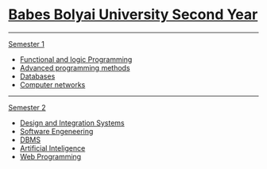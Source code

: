 <h1>
  <a href ="https://github.com/Betterslash/University">
   Babes Bolyai University Second Year
  </a>
</h1>
<hr>
<a href ="UBB_CS_II_sem_1"> Semester 1</a>
<ul>
  <li>
    <a href = "https://github.com/Betterslash/University/tree/main/UBB_CS_II_sem_1/PLF"> Functional and logic Programming </a>
  </li>
  <li>
    <a href = "https://github.com/Betterslash/University/tree/main/UBB_CS_II_sem_1/MAP"> Advanced programming methods </a>
  </li>
  <li>
    <a href = "https://github.com/Betterslash/University/tree/main/UBB_CS_II_sem_1/DataBases"> Databases </a>
  </li>
  <li>
    <a href = "https://github.com/Betterslash/University/tree/main/UBB_CS_II_sem_1/CompNet"> Computer networks </a>
  </li>
</ul>
<hr>
<a href ="UBB_CS_II_sem_2"> Semester 2</a>
<ul>
  <li>
    <a href = "https://github.com/Betterslash/University/tree/main/UBB_CS_II_sem_2/SDI"> Design and Integration Systems </a>
  </li>
  <li>
    <a href = "#"> Software Engeneering </a>
  </li>
  <li>
    <a href = "https://github.com/Betterslash/University/tree/main/UBB_CS_II_sem_2/DBMS"> DBMS </a>
  </li>
  <li>
    <a href = "https://github.com/Betterslash/University/tree/main/UBB_CS_II_sem_2/AI"> Artificial Inteligence </a>
  </li>
   <li>
    <a href = "https://github.com/Betterslash/University/tree/main/UBB_CS_II_sem_2/Web_programming"> Web Programming </a>
  </li>
</ul>
